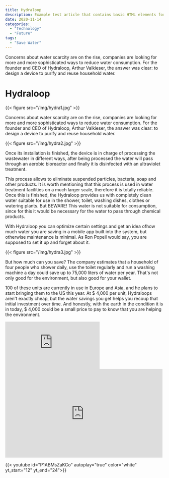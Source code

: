 ```yaml
---
title: Hydraloop
description: Example test article that contains basic HTML elements for text formatting on the Web.
date: 2020-11-14
categories:
  - "Technology"
  - "Future"
tags:
  - "Save Water"
---
```

Concerns about water scarcity are on the rise, companies are looking for more and more sophisticated ways to reduce water consumption. For the founder and CEO of Hydraloop, Arthur Valkieser, the answer was clear: to design a device to purify and reuse household water.
<!--more-->

# Hydraloop

{{< figure src="/img/hydra1.jpg" >}}

Concerns about water scarcity are on the rise, companies are looking for more and more sophisticated ways to reduce water consumption. For the founder and CEO of Hydraloop, Arthur Valkieser, the answer was clear: to design a device to purify and reuse household water.

{{< figure src="/img/hydra2.jpg" >}}

Once its installation is finished, the device is in charge of processing the wastewater in different ways, after being processed the water will pass through an aerobic bioreactor and finally it is disinfected with an ultraviolet treatment.

This process allows to eliminate suspended particles, bacteria, soap and other products. It is worth mentioning that this process is used in water treatment facilities on a much larger scale, therefore it is totally reliable. Once this is finished, the Hydraloop provides us with completely clean water suitable for use in the shower, toilet, washing dishes, clothes or watering plants. But BEWARE! This water is not suitable for consumption, since for this it would be necessary for the water to pass through chemical products.

With Hydraloop you can optimize certain settings and get an idea of ​​how much water you are saving in a mobile app built into the system, but otherwise maintenance is minimal. As Ron Popeil would say, you are supposed to set it up and forget about it.

{{< figure src="/img/hydra3.jpg" >}}

But how much can you save? The company estimates that a household of four people who shower daily, use the toilet regularly and run a washing machine a day could save up to 75,000 liters of water per year. That's not only good for the environment, but also good for your wallet.

100 of these units are currently in use in Europe and Asia, and he plans to start bringing them to the US this year. At $ 4,000 per unit, Hydraloops aren't exactly cheap, but the water savings you get helps you recoup that initial investment over time. And honestly, with the earth in the condition it is in today, $ 4,000 could be a small price to pay to know that you are helping the environment.

<iframe src="https://www.youtube.com/embed/P1ABMsZaKCo" frameborder="0" allow="accelerometer; autoplay; clipboard-write; encrypted-media; gyroscope; picture-in-picture" allowfullscreen></iframe>

<iframe width="500" height="281" src="https://www.youtube.com/embed/P1ABMsZaKCo" frameborder="0" allow="accelerometer; autoplay; clipboard-write; encrypted-media; gyroscope; picture-in-picture" allowfullscreen></iframe>

{{< youtube id="P1ABMsZaKCo" autoplay="true" color="white" yt_start="12" yt_end="24">}}
